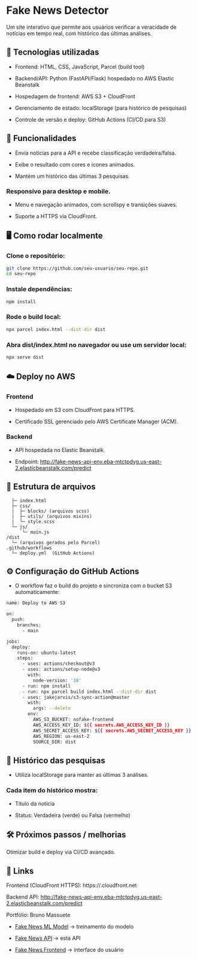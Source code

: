 # Fake News Detector

Um site interativo que permite aos usuários verificar a veracidade de notícias em tempo real, com histórico das últimas análises.

## 📌 Tecnologias utilizadas

- Frontend: HTML, CSS, JavaScript, Parcel (build tool)

- Backend/API: Python (FastAPI/Flask) hospedado no AWS Elastic Beanstalk

- Hospedagem de frontend: AWS S3 + CloudFront

- Gerenciamento de estado: localStorage (para histórico de pesquisas)

- Controle de versão e deploy: GitHub Actions (CI/CD para S3)

## 🚀 Funcionalidades

- Envia notícias para a API e recebe classificação verdadeira/falsa.

- Exibe o resultado com cores e ícones animados.

- Mantém um histórico das últimas 3 pesquisas.

### Responsivo para desktop e mobile.

- Menu e navegação animados, com scrollspy e transições suaves.

- Suporte a HTTPS via CloudFront.

## 🖥️ Como rodar localmente

### Clone o repositório:
```bash
git clone https://github.com/seu-usuario/seu-repo.git
cd seu-repo
```

### Instale dependências:
```bash
npm install
```

### Rode o build local:
```bash
npx parcel index.html --dist-dir dist
```

### Abra dist/index.html no navegador ou use um servidor local:
```bash
npx serve dist
```
## ☁️ Deploy no AWS
###  Frontend
- Hospedado em S3 com CloudFront para HTTPS.

- Certificado SSL gerenciado pelo AWS Certificate Manager (ACM).

### Backend

- API hospedada no Elastic Beanstalk.

- Endpoint: http://fake-news-api-env.eba-mtctpdyg.us-east-2.elasticbeanstalk.com/predict

## 📝 Estrutura de arquivos
```/src
  ├─ index.html
  ├─ css/
  |  ├─ blocks/ (arquivos scss)
  |  ├─ utils/ (arquivos mixins)
  |  └─ style.scss   
  └─ js/
      └─ main.js
/dist
  └─ (arquivos gerados pelo Parcel)
.github/workflows
  └─ deploy.yml  (GitHub Actions)
```
## ⚙️ Configuração do GitHub Actions

- O workflow faz o build do projeto e sincroniza com o bucket S3 automaticamente:
``` bash
name: Deploy to AWS S3

on:
  push:
    branches:
      - main

jobs:
  deploy:
    runs-on: ubuntu-latest
    steps:
      - uses: actions/checkout@v3
      - uses: actions/setup-node@v3
        with:
          node-version: '18'
      - run: npm install
      - run: npx parcel build index.html --dist-dir dist
      - uses: jakejarvis/s3-sync-action@master
        with:
          args: --delete
        env:
          AWS_S3_BUCKET: nofake-frontend
          AWS_ACCESS_KEY_ID: ${{ secrets.AWS_ACCESS_KEY_ID }}
          AWS_SECRET_ACCESS_KEY: ${{ secrets.AWS_SECRET_ACCESS_KEY }}
          AWS_REGION: us-east-2
          SOURCE_DIR: dist
```
## 📂 Histórico das pesquisas

- Utiliza localStorage para manter as últimas 3 análises.

### Cada item do histórico mostra:

- Título da notícia

- Status: Verdadeira (verde) ou Falsa (vermelho)

## 🛠️ Próximos passos / melhorias

Otimizar build e deploy via CI/CD avançado.

## 🔗 Links

Frontend (CloudFront HTTPS): https://<sua-distribuicao-cloudfront>.cloudfront.net

Backend API: http://fake-news-api-env.eba-mtctpdyg.us-east-2.elasticbeanstalk.com/predict

Portfólio: Bruno Massuete

- [Fake News ML Model](https://github.com/malvesbruno/fakeNews_ml)
 → treinamento do modelo

- [Fake News API](https://github.com/malvesbruno/fakeNews_API)
 → esta API

- [Fake News Frontend](https://github.com/malvesbruno/fakeNews_FrontEnd)
 → interface do usuário
